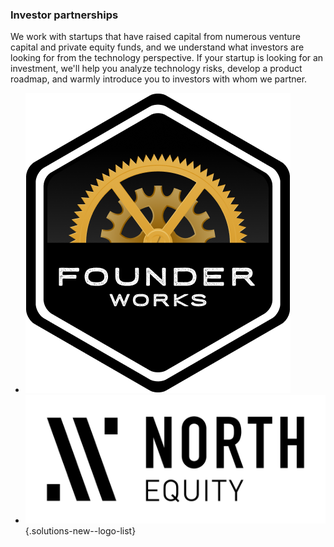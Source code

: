 ### Investor partnerships

We work with startups that have raised capital from numerous venture capital
and private equity funds, and we understand what investors are looking for from
the technology perspective. If your startup is looking for an investment, we'll
help you analyze technology risks, develop a product roadmap, and warmly introduce
you to investors with whom we partner.

- ![Founder Works](img/logo-founder-works.png)
- ![North Equity](img/logo-north-equity.png)
{.solutions-new--logo-list}
